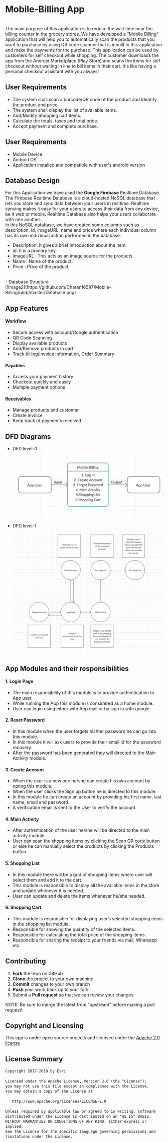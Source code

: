 # Mobile-Billing App
<br>
The main purpose of this application is to reduce the wait time near the billing counter in the grocery stores. We have developed a “Mobile Billing” application that will help you to automatically scan the products that you want to purchase by using QR code scanner that is inbuilt in this application and make the payments for the purchase. This application can be used by customers for self checkout while shopping. The customer downloads the app from the Android Marketplace (Play Store) and scans the items for self checkout without waiting in line to bill items in their cart. It's like having a personal checkout assistant with you always!

<br>

User Requirements
------------

- The system shall scan a barcode/QR code of the product and Identify the product and price.
- The system shall display the list of available items.
- Add/Modify Shopping cart items.
- Calculate the totals, taxes and total price.
- Accept payment and complete purchase.

User Requirements
------------
- Mobile Device
- Android OS
- Application installed and compatible with user's android version
 
Database Design
------------

For this Application we have used the **Google Firebase** Realtime Database. The Firebase Realtime Database is a cloud-hosted NoSQL database that lets you store and sync data between your users in realtime. Realtime syncing makes it easy for your users to access their data from any device, be it web or mobile. Realtime Database also helps your users collaborate with one another. 
<br>
In this NoSQL database, we have created some columns such as description, id, imageURL, name and price where each individual column has its own individual action performed in the database.
<br>
- Description:  It gives a brief introduction about the item.
- id: It is a primary key.
- imageURL : This acts as an image source for the products.
- Name : Name of the product.
- Price : Price of the product.
<br>
- Database Structure 
<br>
![Image2](https://github.com/Charan16597/Mobile-Billing/blob/master/Database.png)


App Features
------------

#### Workflow

- Secure access with account/Google authentication
- QR Code Scanning
- Display available products
- Add/Remove products in cart
- Track billing/invoice information, Order Summary

#### Payables

- Access your payment history
- Checkout quickly and easily
- Multiple payment options

#### Receivables

- Manage products and customer
- Create invoice
- Keep track of payments received

DFD Diagrams
------------

- DFD level-0
![Image](DFD-0.jpg)

- DFD level-1
![Image1](DFD-1.jpg)


App Modules and their responsibilities
------------


#### 1. Login Page

- The main responsibility of this module is to provide authentication to App user.
- While running the App this module is considered as a home module.
- User can login using either with App mail or by sign in with google.

#### 2. Reset Password

- In this module when the user forgets his/her password he can go into this module.
- In this module it will ask users to provide their email id for the password recovery.
- After the password has been generated they will directed to the Main Activity module.

#### 3. Create Account

- When the user is a new one he/she can create his own account by opting this module.
- When the user clicks the Sign up button he is directed to this module.
- In this module he can create an account by providing his first name, last name, email and password.
- A verification email is sent to the User to verify the account.

#### 4. Main Activity

- After authentication of the user he/she will be directed to the main activity module.
- User can scan the shopping items by clicking the Scan QR code button or else he can manually select the products by clicking   the Products button.

#### 5. Shopping List

- In this module there will be a grid of shopping items where user will select them and add it to the cart.
- This module is responsible to display all the available items in the store and update whenever it is needed. 
- User can update and delete the items whenever he/she needed.

#### 6. Shopping Cart

- This module is responsible for displaying user’s selected shopping items in the shopping list module.
- Responsible for showing the quantity of the selected items.
- Responsible for calculating the total price of the shopping items.
- Responsible for sharing the receipt to your friends via mail, Whatsapp etc.


Contributing
------------

 1. **Fork** the repo on GitHub
 2. **Clone** the project to your own machine
 3. **Commit** changes to your own branch
 4. **Push** your work back up to your fork
 5. Submit a **Pull request** so that we can review your changes

NOTE: Be sure to merge the latest from "upstream" before making a pull request!

Copyright and Licensing
-----------------------

This app is under open source projects and licensed under the [Apache 2.0 license](http://www.apache.org/licenses/LICENSE-2.0)


## License Summary

```
Copyright 2017-2018 by Esri

Licensed under the Apache License, Version 2.0 (the "License");
you may not use this file except in compliance with the License.
You may obtain a copy of the License at

   http://www.apache.org/licenses/LICENSE-2.0

Unless required by applicable law or agreed to in writing, software
distributed under the License is distributed on an "AS IS" BASIS,
WITHOUT WARRANTIES OR CONDITIONS OF ANY KIND, either express or implied.
See the License for the specific language governing permissions and
limitations under the License.
```















